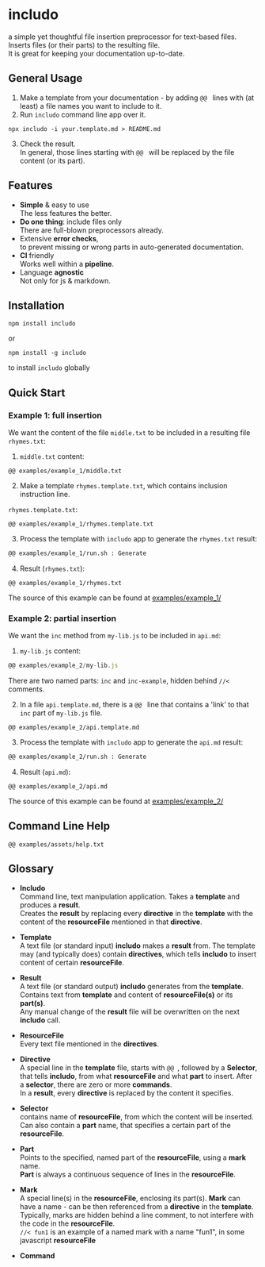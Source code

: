 <!--- Comments are Fun --->

# includo

a simple yet thoughtful file insertion preprocessor for text-based files. Inserts files (or their parts) to the resulting file.  
It is great for keeping your documentation up-to-date.

## General Usage

1. Make a template from your documentation - by adding `@@ ` lines with (at least) a file names you want to include to it.
2. Run `includo` command line app over it.

```
npx includo -i your.template.md > README.md
```

3. Check the result.  
   In general, those lines starting with `@@ ` will be replaced by the file content (or its part).

## Features

- **Simple** & easy to use  
  The less features the better.
- **Do one thing**: include files only  
  There are full-blown preprocessors already.
- Extensive **error checks**,  
   to prevent missing or wrong parts in auto-generated documentation.
- **CI** friendly  
  Works well within a **pipeline**.
- Language **agnostic**  
  Not only for js & markdown.

## Installation

```
npm install includo
```

or

```
npm install -g includo
```

to install `includo` globally

## Quick Start

### Example 1: full insertion

We want the content of the file `middle.txt` to be included in a resulting file `rhymes.txt`:

1. `middle.txt` content:

```
@@ examples/example_1/middle.txt
```

2. Make a template `rhymes.template.txt`, which contains inclusion instruction line.

`rhymes.template.txt`:

```
@@ examples/example_1/rhymes.template.txt
```

3. Process the template with `includo` app to generate the `rhymes.txt` result:

```sh
@@ examples/example_1/run.sh : Generate
```

4. Result (`rhymes.txt`):

```
@@ examples/example_1/rhymes.txt
```

The source of this example can be found at [examples/example_1/](examples/example_1/)

### Example 2: partial insertion

We want the `inc` method from `my-lib.js` to be included in `api.md`:

1. `my-lib.js` content:

```js
@@ examples/example_2/my-lib.js
```

There are two named parts: `inc` and `inc-example`, hidden behind `//<` comments.

2. In a file `api.template.md`, there is a `@@ ` line that contains a 'link' to that `inc` part of `my-lib.js` file.

<!-- prettier-ignore -->
~~~
@@ examples/example_2/api.template.md
~~~

3. Process the template with `includo` app to generate the `api.md` result:

```sh
@@ examples/example_2/run.sh : Generate
```

4. Result (`api.md`):

<!-- prettier-ignore -->
~~~
@@ examples/example_2/api.md
~~~

The source of this example can be found at [examples/example_2/](examples/example_2/)

## Command Line Help

```
@@ examples/assets/help.txt
```

## Glossary

- **Includo**  
  Command line, text manipulation application. Takes a **template** and produces a **result**.  
  Creates the **result** by replacing every **directive** in the **template** with the content of the **resourceFile** mentioned in that **directive**.
- **Template**  
  A text file (or standard input) **includo** makes a **result** from. The template may (and typically does) contain **directives**, which tells **includo** to insert content of certain **resourceFile**.
- **Result**  
  A text file (or standard output) **includo** generates from the **template**. Contains text from **template** and content of **resourceFile(s)** or its **part(s)**.  
  Any manual change of the **result** file will be overwritten on the next **includo** call.
- **ResourceFile**  
  Every text file mentioned in the **directives**.
- **Directive**  
  A special line in the **template** file, starts with `@@ `, followed by a **Selector**, that tells **includo**, from what **resourceFile** and what **part** to insert. After a **selector**, there are zero or more **commands**.  
  In a **result**, every **directive** is replaced by the content it specifies.
- **Selector**  
  contains name of **resourceFile**, from which the content will be inserted. Can also contain a **part** name, that specifies a certain part of the **resourceFile**.
- **Part**  
  Points to the specified, named part of the **resourceFile**, using a **mark** name.  
  **Part** is always a continuous sequence of lines in the **resourceFile**.
- **Mark**  
  A special line(s) in the **resourceFile**, enclosing its part(s). **Mark** can have a name - can be then referenced from a **directive** in the **template**.  
  Typically, marks are hidden behind a line comment, to not interfere with the code in the **resourceFile**.  
  `//< fun1` is an example of a named mark with a name "fun1", in some javascript **resourceFile**

- **Command**
